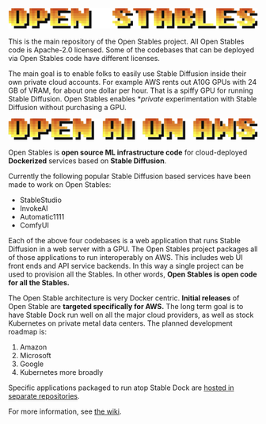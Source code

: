 ![](docs/images/open_stables_wordmark.png)

This is the main repository of the Open Stables project. All Open
Stables code is Apache-2.0 licensed. Some of the codebases that
can be deployed via Open Stables code have different licenses. 

The main goal is to enable folks to easily use Stable Diffusion inside
their own private cloud accounts. For example AWS rents out A10G GPUs
with 24 GB of VRAM, for about one dollar per hour. That is a spiffy
GPU for running Stable Diffusion. Open Stables enables **private*
experimentation with Stable Diffusion without purchasing a GPU.

![](docs/images/tagline_open_ai_on_aws.png)

Open Stables is **open source ML infrastructure code** for cloud-deployed
**Dockerized** services based on **Stable Diffusion**. 

Currently the following popular Stable Diffusion based services have
been made to work on Open Stables:
- StableStudio
- InvokeAI
- Automatic1111
- ComfyUI

Each of the above four codebases is a web application that runs Stable
Diffusion in a web server with a GPU. The Open Stables project
packages all of those applications to run interoperably on AWS. This
includes web UI front ends and API service backends. In this way a
single project can be used to provision all the Stables.  In other
words, **Open Stables is open code for all the Stables.**

The Open Stable architecture is very Docker centric. **Initial
releases** of Open Stable are **targeted specifically for AWS.** The
long term goal is to have Stable Dock run well on all the major cloud
providers, as well as stock Kubernetes on private metal data
centers. The planned development roadmap is:
1. Amazon
2. Microsoft
3. Google
4. Kubernetes more broadly

Specific applications packaged to run atop Stable Dock are
[hosted in separate repositories](https://github.com/orgs/BrainTrustAI/repositories).

For more information, see [the wiki](https://github.com/BrainTrustAI/open_stables/wiki).

